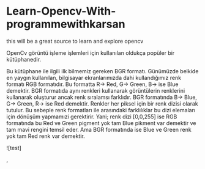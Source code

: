 # Learn-Opencv-With-programmewithkarsan



this will be a great source to learn and explore opencv


OpenCv görüntü işleme işlemleri için kullanılan oldukça popüler bir kütüphanedir. 

Bu kütüphane ile ilgili ilk bilmemiz gereken BGR formatı. Günümüzde belkide en yaygın kullanılan, bilgisayar ekranlarımızda dahi kullandığımız renk formatı RGB formatıdır. Bu formatta R-> Red, G-> Green, B-> ise Blue demektir. BGR formatıda aynı renkleri kullanarak görüntülerin renklerini kullanarak oluşturur ancak renk sıralamsı farklıdır. BGR formatında B-> Blue, G-> Green, R-> ise Red demektir. Renkler her piksel için bir renk dizisi olarak tutulur. Bu sebeple renk formatları ile arasındaki farklılıklar bu dizi elemaları için dönüşüm yapmamızi gerektirir. Yani; renk dizi [0,0,255] ise RGB formatında bu Red ve Green pigment yok tam Blue pikment var demektir ve tam mavi rengini temsil eder. Ama BGR formatında ise Blue ve Green renk yok tam Red renk var demektir. 

![test]


,





















